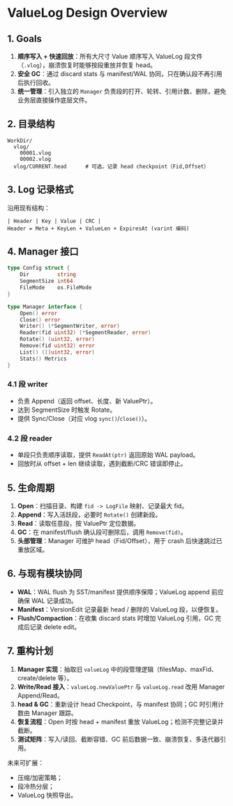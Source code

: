 # ValueLog Design Overview

## 1. Goals

1. **顺序写入 + 快速回放**：所有大尺寸 Value 顺序写入 ValueLog 段文件（`.vlog`），崩溃恢复时能够按段重放并恢复 head。
2. **安全 GC**：通过 discard stats 与 manifest/WAL 协同，只在确认段不再引用后执行回收。
3. **统一管理**：引入独立的 `Manager` 负责段的打开、轮转、引用计数、删除，避免业务层直接操作底层文件。

## 2. 目录结构

```
WorkDir/
  vlog/
    00001.vlog
    00002.vlog
  vlog/CURRENT.head      # 可选，记录 head checkpoint（Fid,Offset）
```

## 3. Log 记录格式

沿用现有结构：
```
| Header | Key | Value | CRC |
Header = Meta + KeyLen + ValueLen + ExpiresAt (varint 编码)
```

## 4. Manager 接口

```go
type Config struct {
    Dir         string
    SegmentSize int64
    FileMode    os.FileMode
}

type Manager interface {
    Open() error
    Close() error
    Writer() (*SegmentWriter, error)
    Reader(fid uint32) (*SegmentReader, error)
    Rotate() (uint32, error)
    Remove(fid uint32) error
    List() ([]uint32, error)
    Stats() Metrics
}
```

### 4.1 段 writer
- 负责 Append（返回 offset、长度、新 ValuePtr）。
- 达到 SegmentSize 时触发 Rotate。
- 提供 Sync/Close（对应 vlog `sync()`/`close()`）。

### 4.2 段 reader
- 单段只负责顺序读取，提供 `ReadAt(ptr)` 返回原始 WAL payload。
- 回放时从 offset + len 继续读取，遇到截断/CRC 错误即停止。

## 5. 生命周期

1. **Open**：扫描目录、构建 `fid -> LogFile` 映射、记录最大 fid。
2. **Append**：写入活跃段，必要时 `Rotate()` 创建新段。
3. **Read**：读取任意段，按 ValuePtr 定位数据。
4. **GC**：在 manifest/flush 确认段可删除后，调用 `Remove(fid)`。
5. **头部管理**：Manager 可维护 head（Fid/Offset），用于 crash 后快速跳过已重放区域。

## 6. 与现有模块协同

- **WAL**：WAL flush 为 SST/manifest 提供顺序保障；ValueLog append 前应确保 WAL 记录成功。
- **Manifest**：VersionEdit 记录最新 head / 删除的 ValueLog 段，以便恢复。
- **Flush/Compaction**：在收集 discard stats 时增加 ValueLog 引用，GC 完成后记录 delete edit。

## 7. 重构计划

1. **Manager 实现**：抽取旧 `valueLog` 中的段管理逻辑（filesMap、maxFid、create/delete 等）。
2. **Write/Read 接入**：`valueLog.newValuePtr` 与 `valueLog.read` 改用 Manager Append/Read。
3. **head & GC**：重新设计 head Checkpoint，与 manifest 协同；GC 时引用计数由 Manager 跟踪。
4. **恢复流程**：Open 时按 head + manifest 重放 ValueLog；检测不完整记录并截断。
5. **测试矩阵**：写入/读回、截断容错、GC 前后数据一致、崩溃恢复、多迭代器引用。

未来可扩展：
- 压缩/加密策略；
- 段冷热分层；
- ValueLog 快照导出。
